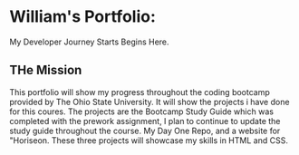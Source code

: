 # William's Portfolio: 
My Developer Journey Starts Begins Here.

## THe Mission 

This portfolio will show my progress throughout the coding bootcamp provided by The Ohio State University.  It will show the projects i have done for this coures.  The projects are the Bootcamp Study Guide which was completed with the prework assignment, I plan to continue to update the study guide throughout the course. My Day One Repo, and a website for "Horiseon.  These three projects will showcase my skills in HTML and CSS.